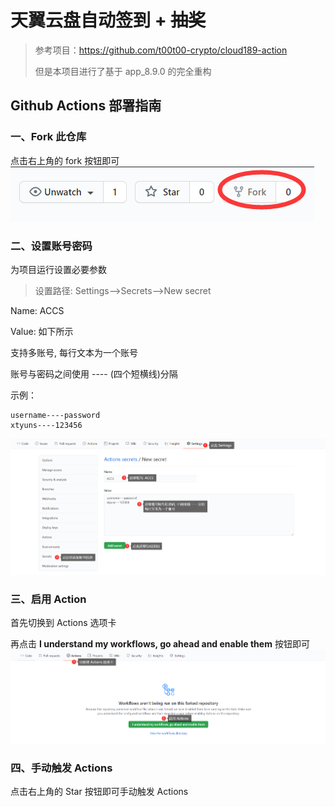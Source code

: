 # 天翼云盘自动签到 + ~~抽奖~~
> 参考项目：https://github.com/t00t00-crypto/cloud189-action
>
>但是本项目进行了基于 app_8.9.0 的完全重构

## Github Actions 部署指南

### 一、Fork 此仓库
点击右上角的 fork 按钮即可
![fork me](./res/step1_fork.png)


### 二、设置账号密码
为项目运行设置必要参数
> 设置路径: Settings-->Secrets-->New secret

Name: ACCS

Value: 如下所示

支持多账号, 每行文本为一个账号

账号与密码之间使用 ---- (四个短横线)分隔

示例：
```text
username----password
xtyuns----123456
```
![设置账号](./res/step2_infos.png)

### 三、启用 Action
首先切换到 Actions 选项卡

再点击 **I understand my workflows, go ahead and enable them** 按钮即可
![启用 Actions](./res/step3_actions.png)

### 四、手动触发 Actions
点击右上角的 Star 按钮即可手动触发 Actions